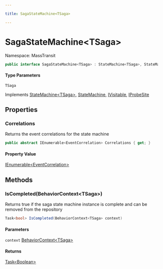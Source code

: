 ```yaml
---

title: SagaStateMachine<TSaga>

---
```


# SagaStateMachine\<TSaga\>

Namespace: MassTransit

```csharp
public interface SagaStateMachine<TSaga> : StateMachine<TSaga>, StateMachine, IVisitable, IProbeSite
```

#### Type Parameters

`TSaga`<br/>

Implements [StateMachine\<TSaga\>](../masstransit/statemachine-1), [StateMachine](../masstransit/statemachine), [IVisitable](../masstransit/ivisitable), [IProbeSite](../masstransit/iprobesite)

## Properties

### **Correlations**

Returns the event correlations for the state machine

```csharp
public abstract IEnumerable<EventCorrelation> Correlations { get; }
```

#### Property Value

[IEnumerable\<EventCorrelation\>](https://learn.microsoft.com/en-us/dotnet/api/system.collections.generic.ienumerable-1)<br/>

## Methods

### **IsCompleted(BehaviorContext\<TSaga\>)**

Returns true if the saga state machine instance is complete and can be removed from the repository

```csharp
Task<bool> IsCompleted(BehaviorContext<TSaga> context)
```

#### Parameters

`context` [BehaviorContext\<TSaga\>](../masstransit/behaviorcontext-1)<br/>

#### Returns

[Task\<Boolean\>](https://learn.microsoft.com/en-us/dotnet/api/system.threading.tasks.task-1)<br/>
